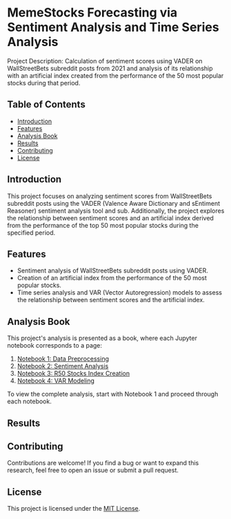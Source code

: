 # MemeStocks Forecasting via Sentiment Analysis and Time Series Analysis 

Project Description: Calculation of sentiment scores using VADER on WallStreetBets subreddit posts from 2021 and analysis of its relationship with an artificial index created from the performance of the 50 most popular stocks during that period.

## Table of Contents

- [Introduction](#introduction)
- [Features](#features)
- [Analysis Book](#analysis-book)
- [Results](#results)
- [Contributing](#contributing)
- [License](#license)

## Introduction

This project focuses on analyzing sentiment scores from WallStreetBets subreddit posts using the VADER (Valence Aware Dictionary and sEntiment Reasoner) sentiment analysis tool and sub. Additionally, the project explores the relationship between sentiment scores and an artificial index derived from the performance of the top 50 most popular stocks during the specified period.

## Features

- Sentiment analysis of WallStreetBets subreddit posts using VADER.
- Creation of an artificial index from the performance of the 50 most popular stocks.
- Time series analysis and VAR (Vector Autoregression) models to assess the relationship between sentiment scores and the artificial index.

## Analysis Book

This project's analysis is presented as a book, where each Jupyter notebook corresponds to a page:

1. [Notebook 1: Data Preprocessing](https://github.com/Fabio-Rossi-Hub/MemeStock-Sentiment-Forecasting/blob/main/notebooks/01_Data_Preprocessing.ipynb)
2. [Notebook 2: Sentiment Analysis](https://github.com/Fabio-Rossi-Hub/MemeStock-Sentiment-Forecasting/blob/main/notebooks/02_Sentiment_Analysis.ipynb)
3. [Notebook 3: R50 Stocks Index Creation](https://github.com/Fabio-Rossi-Hub/MemeStock-Sentiment-Forecasting/blob/main/notebooks/03_Feature_Engineering.ipynb)
4. [Notebook 4: VAR Modeling](https://github.com/Fabio-Rossi-Hub/MemeStock-Sentiment-Forecasting/blob/main/notebooks/04_VAR_Modeling.ipynb)

To view the complete analysis, start with Notebook 1 and proceed through each notebook.

## Results



## Contributing

Contributions are welcome! If you find a bug or want to expand this research, feel free to open an issue or submit a pull request.

## License

This project is licensed under the [MIT License](LICENSE).
